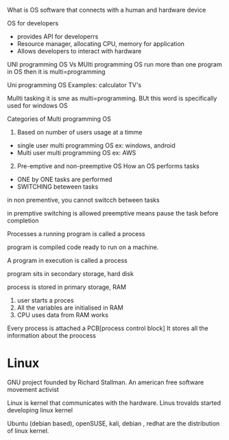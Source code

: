 What is OS
software that connects with a human and hardware device

OS for developers
- provides API for developerrs
- Resource manager, allocating CPU, memory for application
- Allows developers to interact with hardware

UNI programming OS Vs MUlti programming OS
run more than one program in OS then it is multi=programming

Uni programming OS Examples:
calculator
TV's

Mullti tasking
it is sme as multi=programming. BUt this word is specifically used for windows OS

Categories of Multi programming OS
1. Based on number of users usage at a timme
- single user multi programming OS
ex: windows, android
- Multi user multi programming OS
ex: AWS

2. Pre-emptive and non-preemptive OS
How an OS performs tasks
- ONE by ONE tasks are performed
- SWITCHING beteween tasks

in non prementive, you cannot switcch between tasks

in premptive switching is allowed
preemptive means pause the task before completion





Processes
a running program is called a process

program is compiled code ready to run on a machine.

A program in execution is called a process

program sits in secondary storage, hard disk

process is stored in primary storage, RAM

1. user starts a proces
2. All the variables are initialised in RAM
3. CPU uses data from RAM works

Every process is attached a PCB[process control block] It stores all the information about the proocess


# Linux
GNU project founded by Richard Stallman. An american free software movement activist

Linux is kernel that communicates with the hardware. Linus trovalds started developing linux kernel

Ubuntu (debian based), openSUSE, kali, debian , redhat are the distribution of linux kernel.